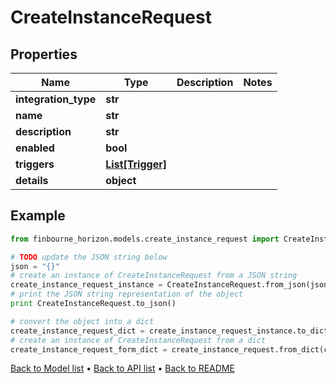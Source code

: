 # CreateInstanceRequest


## Properties
Name | Type | Description | Notes
------------ | ------------- | ------------- | -------------
**integration_type** | **str** |  | 
**name** | **str** |  | 
**description** | **str** |  | 
**enabled** | **bool** |  | 
**triggers** | [**List[Trigger]**](Trigger.md) |  | 
**details** | **object** |  | 

## Example

```python
from finbourne_horizon.models.create_instance_request import CreateInstanceRequest

# TODO update the JSON string below
json = "{}"
# create an instance of CreateInstanceRequest from a JSON string
create_instance_request_instance = CreateInstanceRequest.from_json(json)
# print the JSON string representation of the object
print CreateInstanceRequest.to_json()

# convert the object into a dict
create_instance_request_dict = create_instance_request_instance.to_dict()
# create an instance of CreateInstanceRequest from a dict
create_instance_request_form_dict = create_instance_request.from_dict(create_instance_request_dict)
```
[Back to Model list](../README.md#documentation-for-models) &#8226; [Back to API list](../README.md#documentation-for-api-endpoints) &#8226; [Back to README](../README.md)


